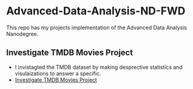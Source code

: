 # Advanced-Data-Analysis-ND-FWD
This repo has my projects implementation of the Advanced Data Analysis Nanodegree.

## Investigate TMDB Movies Project
- I invistagted the TMDB dataset by making desprective statistics and visulaizations to answer a specific.
- <a href="https://github.com/abdulrahman-hassanin/Advanced-Data-Analysis-ND-FWD/tree/main/investigate-TMDB%20Movies">Investigate TMDB Movies Project</a>
